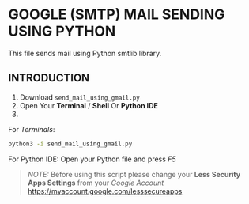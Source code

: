 # GOOGLE (SMTP) MAIL SENDING USING PYTHON

This file sends mail using Python smtlib library.

## INTRODUCTION 

1. Download `send_mail_using_gmail.py` 
2. Open Your **Terminal** / **Shell** Or **Python IDE**
3. 

For *Terminals*:
```bash
python3 -i send_mail_using_gmail.py
```

For Python IDE:
Open your Python file and press *F5*

> *NOTE:*
> Before using this script please change your **Less Security Apps Settings** from your *Google Account* 
> https://myaccount.google.com/lesssecureapps
